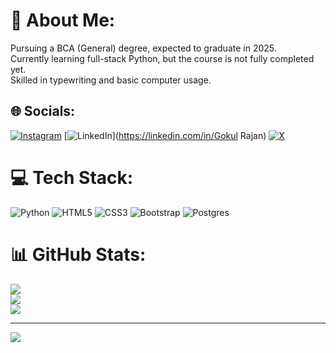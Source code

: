 # 💫 About Me:
Pursuing a BCA (General) degree, expected to graduate in 2025.<br>Currently learning full-stack Python, but the course is not fully completed yet.<br>Skilled in typewriting and basic computer usage.<br>


## 🌐 Socials:
[![Instagram](https://img.shields.io/badge/Instagram-%23E4405F.svg?logo=Instagram&logoColor=white)](https://instagram.com/gokul_r__official) [![LinkedIn](https://img.shields.io/badge/LinkedIn-%230077B5.svg?logo=linkedin&logoColor=white)](https://linkedin.com/in/Gokul Rajan) [![X](https://img.shields.io/badge/X-black.svg?logo=X&logoColor=white)](https://x.com/@Gokul_R_1312) 

# 💻 Tech Stack:
![Python](https://img.shields.io/badge/python-3670A0?style=for-the-badge&logo=python&logoColor=ffdd54) ![HTML5](https://img.shields.io/badge/html5-%23E34F26.svg?style=for-the-badge&logo=html5&logoColor=white) ![CSS3](https://img.shields.io/badge/css3-%231572B6.svg?style=for-the-badge&logo=css3&logoColor=white) ![Bootstrap](https://img.shields.io/badge/bootstrap-%238511FA.svg?style=for-the-badge&logo=bootstrap&logoColor=white) ![Postgres](https://img.shields.io/badge/postgres-%23316192.svg?style=for-the-badge&logo=postgresql&logoColor=white) 
# 📊 GitHub Stats:
![](https://github-readme-stats.vercel.app/api?username=GokulR1312&theme=dark&hide_border=false&include_all_commits=false&count_private=false)<br/>
![](https://github-readme-streak-stats.herokuapp.com/?user=GokulR1312&theme=dark&hide_border=false)<br/>
![](https://github-readme-stats.vercel.app/api/top-langs/?username=GokulR1312&theme=dark&hide_border=false&include_all_commits=false&count_private=false&layout=compact)

---
[![](https://visitcount.itsvg.in/api?id=GokulR1312&icon=0&color=0)](https://visitcount.itsvg.in)

<!-- Proudly created with GPRM ( https://gprm.itsvg.in ) -->
